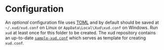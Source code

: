 # Configuration
An *optional* configuration file uses [TOML](https://github.com/toml-lang/toml) and by default should be saved at  `~/.xud/xud.conf` on Linux or `AppData\Local\Xud\xud.conf` on Windows. Run `xud` at least once for this folder to be created. The xud repository contains an up-to-date [`sample-xud.conf`](https://github.com/ExchangeUnion/xud/blob/master/sample-xud.conf) which serves as template for creating `xud.conf`.